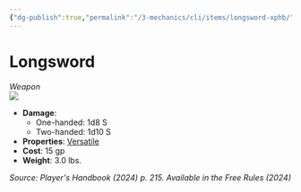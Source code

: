 ```yaml
---
{"dg-publish":true,"permalink":"/3-mechanics/cli/items/longsword-xphb/","tags":["ttrpg-cli/compendium/src/5e/xphb","ttrpg-cli/item/rarity/none","ttrpg-cli/item/weapon/martial","ttrpg-cli/item/weapon/melee"],"created":"2025-03-01T17:25:28.460-05:00","updated":"2025-03-01T18:44:36.647-05:00"}
---
```


# Longsword
*Weapon*  
![](3-Mechanics/CLI/items/img/longsword.webp#right)

- **Damage**:
  - One-handed: 1d8 S
  - Two-handed: 1d10 S
- **Properties**: [Versatile](3-Mechanics/CLI/rules/item-properties.md#Versatile)
- **Cost**: 15 gp
- **Weight**: 3.0 lbs.

*Source: Player's Handbook (2024) p. 215. Available in the Free Rules (2024)*